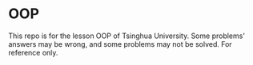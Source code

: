 # OOP
This repo is for the lesson OOP of Tsinghua University. 
Some problems' answers may be wrong, and some problems may not be solved. 
For reference only.
